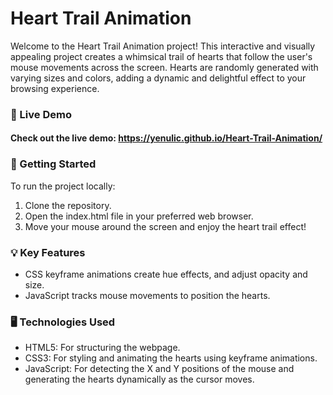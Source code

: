 # Heart Trail Animation
 Welcome to the Heart Trail Animation project! This interactive and visually appealing project creates a whimsical trail of hearts that follow the user's mouse movements across the screen. Hearts are randomly generated with varying sizes and colors, adding a dynamic and delightful effect to your browsing experience.

### 🌟 Live Demo
#### Check out the live demo: https://yenulic.github.io/Heart-Trail-Animation/

### 🚀 Getting Started

To run the project locally:

1. Clone the repository.
2. Open the index.html file in your preferred web browser.
3. Move your mouse around the screen and enjoy the heart trail effect!
   
### 💡 Key Features
- CSS keyframe animations create hue effects, and adjust opacity and size.
- JavaScript tracks mouse movements to position the hearts.

### 🖥️ Technologies Used
- HTML5: For structuring the webpage.
-  CSS3: For styling and animating the hearts using keyframe animations.
- JavaScript: For detecting the X and Y positions of the mouse and generating the hearts dynamically as the cursor moves.
